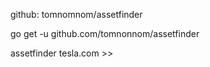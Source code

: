 github: tomnomnom/assetfinder

go get -u github.com/tomnonnom/assetfinder

assetfinder tesla.com >> <txt-file>